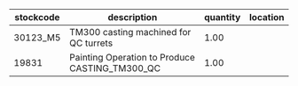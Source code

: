 |stockcode|description|quantity|location|
|---------|-----------|--------|--------|
|30123_M5|TM300 casting machined for QC turrets|1.00||
|19831|Painting Operation to Produce CASTING_TM300_QC|1.00||
